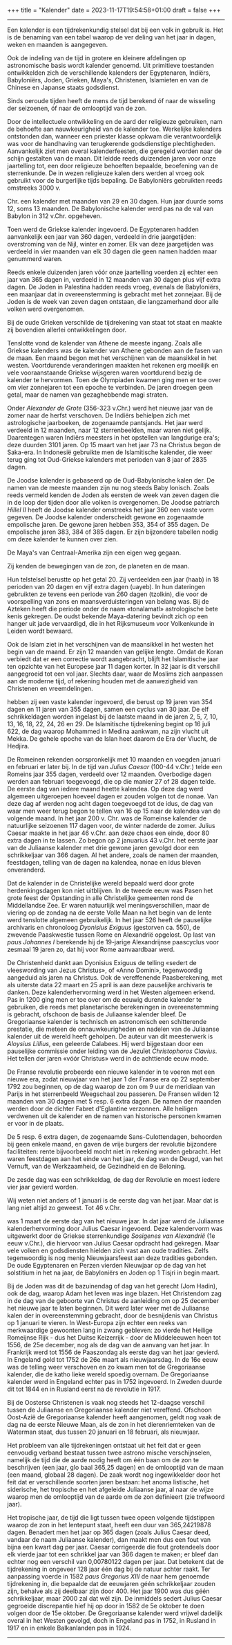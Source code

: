 +++
title = "Kalender"
date = 2023-11-17T19:54:58+01:00
draft = false
+++

---
Een kalender is een tijdrekenkundig stelsel dat bij een volk in gebruik
is. Het is de benaming van een tabel waarop de ver deling van het jaar
in dagen, weken en maanden is aangegeven.

Ook de indeling van de tijd in grotere en kleinere afdelingen op
astronomische basis wordt kalender genoemd. Uit primitieve toestanden
ontwikkelden zich de verschillende kalenders der Egyptenaren, Indiërs,
Babyloniërs, Joden, Grieken, Maya\'s, Christenen, Islamieten en van de
Chinese en Japanse staats godsdienst.

Sinds oeroude tijden heeft de mens de tijd berekend óf naar de wisseling
der seizoenen, óf naar de omlooptijd van de zon.

Door de intellectuele ontwikkeling en de aard der religieuze gebruiken,
nam de behoefte aan nauwkeurigheid van de kalender toe. Werkelijke
kalenders ontstonden dan, wanneer een priester klasse opkwam die
verantwoordelijk was voor de handhaving van terugkerende godsdienstige
plechtigheden. Aanvankelijk ziet men overal kalenderfeesten, die
geregeld worden naar de schijn gestalten van de maan. Dit leidde reeds
duizenden jaren voor onze jaartelling tot, een door religieuze behoeften
bepaalde, beoefening van de sterrenkunde. De in wezen religieuze kalen
ders werden al vroeg ook gebruikt voor de burgerlijke tijds bepaling. De
Babyloniërs gebruikten reeds omstreeks 3000 v.

Chr. een kalender met maanden van 29 en 30 dagen. Hun jaar duurde soms
12, soms 13 maanden. De Babylonische kalender werd pas na de val van
Babylon in 312 v.Chr. opgeheven.

Toen werd de Griekse kalender ingevoerd. De Egyptenaren hadden
aanvankelijk een jaar van 360 dagen, verdeeld in drie jaargetijden:
overstroming van de Nijl, winter en zomer. Elk van deze jaargetijden was
verdeeld in vier maanden van elk 30 dagen die geen namen hadden maar
genummerd waren.

Reeds enkele duizenden jaren vóór onze jaartelling voerden zij echter
een jaar van 365 dagen in, verdeeld in 12 maanden van 30 dagen plus vijf
extra dagen. De Joden in Palestina hadden reeds vroeg, evenals de
Babyloniërs, een maanjaar dat in overeenstemming is gebracht met het
zonnejaar. Bij de Joden is de week van zeven dagen ontstaan, die
langzamerhand door alle volken werd overgenomen.

Bij de oude Grieken verschilde de tijdrekening van staat tot staat en
maakte zij bovendien allerlei ontwikkelingen door.

Tenslotte vond de kalender van Athene de meeste ingang. Zoals alle
Griekse kalenders was de kalender van Athene gebonden aan de fasen van
de maan. Een maand begon met het verschijnen van de maansikkel in het
westen. Voortdurende veranderingen maakten het rekenen erg moeilijk en
vele vooraanstaande Griekse wijsgeren waren voortdurend bezig de
kalender te hervormen. Toen de Olympiaden kwamen ging men er toe over om
vier zonnejaren tot een epoche te verbinden. De jaren droegen geen
getal, maar de namen van gezaghebbende magi straten.

Onder *Alexander de Grote* (356-323 v.Chr.) werd het nieuwe jaar van de
zomer naar de herfst verschoven. De Indiërs behielpen zich met
astrologische jaarboeken, de zogenaamde pantsjands. Het jaar werd
verdeeld in 12 maanden, naar 12 sterrenbeelden, maar waren niet gelijk.
Daarentegen waren Indiërs meesters in het opstellen van langdurige
era\'s; deze duurden 3101 jaren. Op 15 maart van het jaar 73 na Christus
begon de Saka-era. In Indonesië gebruikte men de Islamitische kalender,
die weer terug ging tot Oud-Griekse kalenders met perioden van 8 jaar of
2835 dagen.

De Joodse kalender is gebaseerd op de Oud-Babylonische kalen der. De
namen van de meeste maanden zijn nu nog steeds Baby lonisch. Zoals reeds
vermeld kenden de Joden als eersten de week van zeven dagen die in de
loop der tijden door alle volken is overgenomen. De Joodse patriarch
*Hillel II* heeft de Joodse kalender omstreeks het jaar 360 een vaste
vorm gegeven. De Joodse kalender onderscheidt gewone en zogenaamde
empolische jaren. De gewone jaren hebben 353, 354 of 355 dagen. De
empolische jaren 383, 384 of 385 dagen. Er zijn bijzondere tabellen
nodig om deze kalender te kunnen over zien.

De Maya\'s van Centraal-Amerika zijn een eigen weg gegaan.

Zij kenden de bewegingen van de zon, de planeten en de maan.

Hun telstelsel berustte op het getal 20. Zij verdeelden een jaar (haab)
in 18 perioden van 20 dagen en vijf extra dagen (uayeb). In hun
dateringen gebruikten ze tevens een periode van 260 dagen (tzolkin), die
voor de voorspelling van zons en maansverduisteringen van belang was.
Bij de Azteken heeft die periode onder de naam «tonalamatl»
astrologische bete kenis gekregen. De oudst bekende Maya-datering
bevindt zich op een hanger uit jade vervaardigd, die in het Rijksmuseum
voor Volkenkunde in Leiden wordt bewaard.

Ook de Islam ziet in het verschijnen van de maansikkel in het westen het
begin van de maand. Er zijn 12 maanden van gelijke lengte. Omdat de
Koran verbiedt dat er een correctie wordt aangebracht, blijft het
Islamitische jaar ten opzichte van het Europese jaar 11 dagen korter. In
32 jaar is dit verschil aangegroeid tot een vol jaar. Slechts daar, waar
de Moslims zich aanpassen aan de moderne tijd, of rekening houden met de
aanwezigheid van Christenen en vreemdelingen.

hebben zij een vaste kalender ingevoerd, die berust op 19 jaren van 354
dagen en 11 jaren van 355 dagen, samen een cyclus van 30 jaar. De elf
schrikkeldagen worden ingelast bij de laatste maand in de jaren 2, 5, 7,
10, 13, 16, 18, 22, 24, 26 en 29. De Islamitische tijdrekening begint op
16 juli 622, de dag waarop Mohammed in Medina aankwam, na zijn vlucht
uit Mekka. De gehele epoche van de Islan heet daarom de Era der Vlucht,
de Hedjira.

De Romeinen rekenden oorspronkelijk met 10 maanden en voegden januari en
februari er later bij. In de tijd van *Julius Caesar* (100-44 v.Chr.)
telde een Romeins jaar 355 dagen, verdeeld over 12 maanden. Overbodige
dagen werden aan februari toegevoegd, die op die manier 27 of 28 dagen
telde. De eerste dag van iedere maand heette kalendea. Op deze dag werd
algemeen uitgeroepen hoeveel dagen er zouden volgen tot de nonae. Van
deze dag af werden nog acht dagen toegevoegd tot de idus, de dag van
waar men weer terug begon te tellen van 16 op 15 naar de kalendea van de
volgende maand. In het jaar 200 v. Chr. was de Romeinse kalender de
natuurlijke seizoenen 117 dagen voor, de winter naderde de zomer. Julius
Caesar maakte in het jaar 46 v.Chr. aan deze chaos een einde, door 80
extra dagen in te lassen. Zo begon op 2 januarius 43 v.Chr. het eerste
jaar van de Juliaanse kalender met drie gewone jaren gevolgd door een
schrikkeljaar van 366 dagen. Al het andere, zoals de namen der maanden,
feestdagen, telling van de dagen na kalendea, nonae en idus bleven
onveranderd.

Dat de kalender in de Christelijke wereld bepaald werd door grote
herdenkingsdagen kon niet uitblijven. In de tweede eeuw was Pasen het
grote feest der Opstanding in alle Christelijke gemeenten rond de
Middellandse Zee. Er waren natuurlijk wel meningsverschillen, maar de
viering op de zondag na de eerste Volle Maan na het begin van de lente
werd tenslotte algemeen gebruikelijk. In het jaar 526 heeft de
pauselijke archivaris en chronoloog *Dyonisius Exiguus* (gestorven ca.
550), de zwevende Paaskwestie tussen Rome en Alexandrië opgelost. Op
last van *paus Johannes I* berekende hij de 19-jarige Alexandrijnse
paascyclus voor zesmaal 19 jaren zo, dat hij voor Rome aanvaardbaar
werd.

De Christenheid dankt aan Dyonisius Exiguus de telling «sedert de
vleeswording van Jezus Christus», of «Anno Domini», tegenwoordig
aangeduid als jaren na Christus. Ook de vereffenende Paasberekening, met
als uiterste data 22 maart en 25 april is aan deze pauselijke archivaris
te danken. Deze kalenderhervorming werd in het Westen algemeen erkend.
Pas in 1200 ging men er toe over om de eeuwig durende kalender te
gebruiken, die reeds met planetarische berekeningen in overeenstemming
is gebracht, ofschoon de basis de Juliaanse kalender bleef. De
Gregoriaanse kalender is technisch en astronomisch een schitterende
prestatie, die meteen de onnauwkeurigheden en nadelen van de Juliaanse
kalender uit de wereld heeft geholpen. De auteur van dit meesterwerk is
*Aloysius Lillius*, een geleerde Calabees. Hij werd bijgestaan door een
pauselijke commissie onder leiding van de Jezuïet *Christophoros
Clavius*. Het tellen der jaren «vóór Christus» werd in de achttiende
eeuw mode.

De Franse revolutie probeerde een nieuwe kalender in te voeren met een
nieuwe era, zodat nieuwjaar van het jaar 1 der Franse era op 22
september 1792 zou beginnen, op de dag waarop de zon om 9 uur de
meridiaan van Parijs in het sterrenbeeld Weegschaal zou passeren. De
Fransen wilden 12 maanden van 30 dagen met 5 resp. 6 extra dagen. De
namen der maanden werden door de dichter Fabret d\'Eglantine verzonnen.
Alle heiligen verdwenen uit de kalender en de namen van historische
personen kwamen er voor in de plaats.

De 5 resp. 6 extra dagen, de zogenaamde Sans-Culottendagen, behoorden
bij geen enkele maand, en gaven de vrije burgers der revolutie
bijzondere faciliteiten: rente bijvoorbeeld mocht niet in rekening
worden gebracht. Het waren feestdagen aan het einde van het jaar, de dag
van de Deugd, van het Vernuft, van de Werkzaamheid, de Gezindheid en de
Beloning.

De zesde dag was een schrikkeldag, de dag der Revolutie en moest iedere
vier jaar gevierd worden.

Wij weten niet anders of 1 januari is de eerste dag van het jaar. Maar
dat is lang niet altijd zo geweest. Tot 46 v.Chr.

was 1 maart de eerste dag van het nieuwe jaar. In dat jaar werd de
Juliaanse kalenderhervorming door Julius Caesar ingevoerd. Deze
kalendervorm was uitgewerkt door de Griekse sterrenkundige *Sosigenes
van Alexandrië* (1e eeuw v.Chr.), die hiervoor van Julius Caesar
opdracht had gekregen. Maar vele volken en godsdiensten hielden zich
vast aan oude tradities. Zelfs tegenwoordig is nog menig Nieuwjaarsfeest
aan deze tradities gebonden. De oude Egyptenaren en Perzen vierden
Nieuwjaar op de dag van het solstitium in het na jaar, de Babyloniërs en
Joden op 1 Tisjri in begin maart.

Bij de Joden was dit de bazuinendag of dag van het gerecht (Jom Hadin),
ook de dag, waarop Adam het leven was inge blazen. Het Christendom zag
in de dag van de geboorte van Christus de aanleiding om op 25 december
het nieuwe jaar te laten beginnen. Dit werd later weer met de Juliaanse
kalen der in overeenstemming gebracht, door de besnijdenis van Christus
op 1 januari te vieren. In West-Europa zijn echter een reeks van
merkwaardige gewoonten lang in zwang gebleven: zo vierde het Heilige
Romeijnse Rijk - dus het Duitse Keizerrijk - door de Middeleeuwen heen
tot 1556, de 25e december, nog als de dag van de aanvang van het jaar.
In Frankrijk werd tot 1556 de Paaszondag als eerste dag van het jaar
gevierd. In Engeland gold tot 1752 de 26e maart als nieuwjaarsdag. In de
16e eeuw was de telling weer verschoven en zo kwam men tot de
Gregoriaanse kalender, die de katho lieke wereld spoedig overnam. De
Gregoriaanse kalender werd in Engeland echter pas in 1752 ingevoerd. In
Zweden duurde dit tot 1844 en in Rusland eerst na de revolutie in 1917.

Bij de Oosterse Christenen is vaak nog steeds het 12-daagse verschil
tussen de Juliaanse en Gregoriaanse kalender niet vereffend. Ofschoon
Oost-Azië de Gregoriaanse kalender heeft aangenomen, geldt nog vaak de
dag na de eerste Nieuwe Maan, als de zon in het dierenriemteken van de
Waterman staat, dus tussen 20 januari en 18 februari, als nieuwjaar.

Het probleem van alle tijdrekeningen ontstaat uit het feit dat er geen
eenvoudig verband bestaat tussen twee astrono mische verschijnselen,
namelijk de tijd die de aarde nodig heeft om één baan om de zon te
beschrijven (een jaar, glo baal 365,25 dagen) en de omlooptijd van de
maan (een maand, globaal 28 dagen). De zaak wordt nog ingewikkelder door
het feit dat er verschillende soorten jaren bestaan: het anoma
listische, het siderische, het tropische en het afgeleide Juliaanse
jaar, al naar de wijze waarop men de omlooptijd van de aarde om de zon
definieert (zie trefwoord jaar).

Het tropische jaar, de tijd die ligt tussen twee opeen volgende
tijdstippen waarop de zon in het lentepunt staat, heeft een duur van
365,24219878 dagen. Benadert men het jaar op 365 dagen (zoals Julius
Caesar deed, vandaar de naam Juliaanse kalender), dan maakt men dus een
fout van bijna een kwart dag per jaar. Caesar corrigeerde die fout
grotendeels door elk vierde jaar tot een schrikkel jaar van 366 dagen te
maken; er bleef dan echter nog een verschil van 0,00780122 dagen per
jaar. Dat betekent dat de tijdrekening in ongeveer 128 jaar één dag bij
de natuur achter raakt. Ter aanpassing voerde in 1582 *paus Gregorius
XIII* de naar hem genoemde tijdrekening in, die bepaalde dat de
eeuwjaren géén schrikkeljaar zouden zijn, behalve als zij deelbaar zijn
door 400. Het jaar 1900 was dus géén schrikkeljaar, maar 2000 zal dat
wél zijn. De inmiddels sedert Julius Caesar gegroeide discrepantie hief
hij op door in 1582 de 5e oktober te doen volgen door de 15e oktober. De
Gregoriaanse kalender werd vrijwel dadelijk overal in het Westen
gevolgd, doch in Engeland pas in 1752, in Rusland in 1917 en in enkele
Balkanlanden pas in 1924.

---
